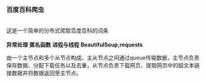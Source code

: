 ### 百度百科爬虫
<br>这是一个简单的分布式爬取百度百科的词条</br>
<br>**异常处理**  **匿名函数**  **进程与线程**  **BeautifulSoup,requests** </br>
<p>由一个主节点和多个从节点构成。主从节点之间通过queue传输数据，主节点负责保存数据、分配下载任务以及去重，从节点负责下载网页、提取网页中的超文本链接数据并将数据返回至主节点。</p>
